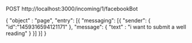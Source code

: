 POST http://localhost:3000/incoming/1/facebookBot

{
	"object" : "page",
	"entry": [{
		"messaging": [{
			"sender": {
				"id":"1459316594121171"
			},
			"message": {
				"text" : "i want to submit a well reading"
			}
		}]
	}]
}
